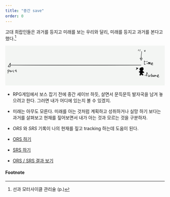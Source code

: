 ```yaml
---
title: "중간 save"
order: 0
---
```


고대 희랍인들은 과거를 등지고 미래를 보는 우리와 달리, 미래를 등지고 과거를 본다고 했다.[^1]

![미래를 등지고 과거를 보는 고대 희랍인](../images/scene/timeline_behind.png)

- RPG게임에서 보스 잡기 전에 중간 세이브 하듯, 살면서 문득문득 발자국을 남겨 놓으려고 한다. 그러면 내가 어디에 있는지 볼 수 있겠지.

- 미래는 아무도 모른다. 미래를 아는 것처럼 계획하고 성취하거나 실망 하기 보다는 과거를 살펴보고 현재를 짚어보면서 내가 아는 것과 모르는 것을 구분하자.

- _ORS_ 와 _SRS_ 기록이 나의 현재를 짚고 tracking 하는데 도움이 된다.

- [ORS 하기](https://forms.gle/aHyCqzpX2zdkST1v5)

- [SRS 하기](https://forms.gle/d8KJ8nWFBKRPtqLJ7)

- [ORS / SRS 결과 보기](https://docs.google.com/spreadsheets/d/16K2k5BFjorkeQjp5iBtD5IOnC1HU21_odkgx4H6JIWI/edit?usp=sharing)
#### Footnote
[^1]: 선과 모터사이클 관리술 (p.)
